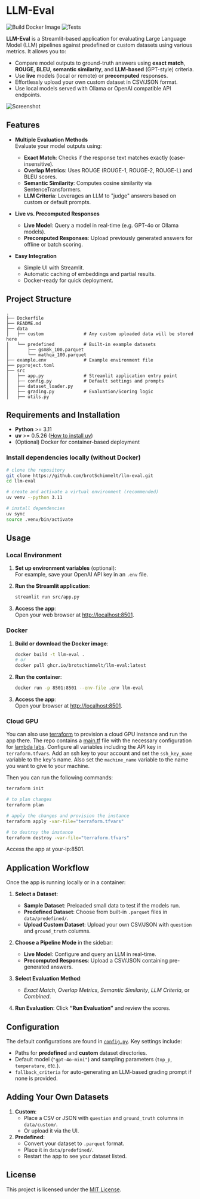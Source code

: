 # LLM-Eval

![Build Docker Image](https://img.shields.io/github/actions/workflow/status/brotSchimmelt/llm-eval/docker-build.yml?style=flat-square&label=Docker%20Image&color=blue)
![Tests](https://img.shields.io/github/actions/workflow/status/brotSchimmelt/llm-eval/test.yml?style=flat-square&label=Tests&color=green)

**LLM-Eval** is a Streamlit-based application for evaluating Large Language Model (LLM) pipelines against predefined or custom datasets using various metrics. It allows you to:

- Compare model outputs to ground-truth answers using **exact match**, **ROUGE**, **BLEU**, **semantic similarity**, and **LLM-based** (GPT-style) criteria.
- Use **live** models (local or remote) or **precomputed** responses.
- Effortlessly upload your own custom dataset in CSV/JSON format.
- Use local models served with Ollama or OpenAI compatible API endpoints.

![Screenshot](https://github.com/user-attachments/assets/b29a7b07-5f6e-48a4-8f16-421d2f2816ce)

## Features

- **Multiple Evaluation Methods**\
  Evaluate your model outputs using:

  - **Exact Match**: Checks if the response text matches exactly (case-insensitive).
  - **Overlap Metrics**: Uses ROUGE (ROUGE-1, ROUGE-2, ROUGE-L) and BLEU scores.
  - **Semantic Similarity**: Computes cosine similarity via SentenceTransformers.
  - **LLM Criteria**: Leverages an LLM to "judge" answers based on custom or default prompts.

- **Live vs. Precomputed Responses**

  - **Live Model**: Query a model in real-time (e.g. GPT-4o or Ollama models).
  - **Precomputed Responses**: Upload previously generated answers for offline or batch scoring.

- **Easy Integration**

  - Simple UI with Streamlit.
  - Automatic caching of embeddings and partial results.
  - Docker-ready for quick deployment.

## Project Structure

```plaintext
.
├── Dockerfile
├── README.md
├── data
│   ├── custom               # Any custom uploaded data will be stored here
│   └── predefined           # Built-in example datasets
│       ├── gsm8k_100.parquet
│       └── mathqa_100.parquet
├── example.env              # Example environment file
├── pyproject.toml
├── src
│   ├── app.py               # Streamlit application entry point
│   ├── config.py            # Default settings and prompts
│   ├── dataset_loader.py
│   ├── grading.py           # Evaluation/Scoring logic
│   ├── utils.py
```

## Requirements and Installation

- **Python** >= 3.11
- **uv** >= 0.5.26 ([How to install uv](https://docs.astral.sh/uv/))
- (Optional) Docker for container-based deployment

### Install dependencies locally (without Docker)

```bash
# clone the repository
git clone https://github.com/brotSchimmelt/llm-eval.git
cd llm-eval

# create and activate a virtual environment (recommended)
uv venv --python 3.11

# install dependencies
uv sync
source .venv/bin/activate
```

## Usage

### Local Environment

1. **Set up environment variables** (optional):\
   For example, save your OpenAI API key in an ```.env``` file.

2. **Run the Streamlit application**:

   ```bash
   streamlit run src/app.py
   ```

3. **Access the app**:\
   Open your web browser at [http://localhost:8501](http://localhost:8501).

### Docker

1. **Build or download the Docker image**:

   ```bash
   docker build -t llm-eval .
   # or
   docker pull ghcr.io/brotschimmelt/llm-eval:latest
   ```

2. **Run the container**:

   ```bash
   docker run -p 8501:8501 --env-file .env llm-eval
   ```

3. **Access the app**:\
   Open your browser at [http://localhost:8501](http://localhost:8501).

### Cloud GPU

You can also use [terraform](https://www.terraform.io) to provision a cloud GPU instance and run the app there. The repo contains a [main.tf](main.tf) file with the necessary configuration for [lambda labs](https://lambdalabs.com). Configure all variables including the API key in `terraform.tfvars`. Add an ssh key to your account and set the `ssh_key_name` variable to the key's name. Also set the `machine_name` variable to the name you want to give to your machine.

Then you can run the following commands:

```bash
terraform init

# to plan changes
terraform plan

# apply the changes and provision the instance
terraform apply -var-file="terraform.tfvars"

# to destroy the instance
terraform destroy -var-file="terraform.tfvars"
```

Access the app at your-ip:8501.

## Application Workflow

Once the app is running locally or in a container:

1. **Select a Dataset**:

   - **Sample Dataset**: Preloaded small data to test if the models run.
   - **Predefined Dataset**: Choose from built-in `.parquet` files in `data/predefined/`.
   - **Upload Custom Dataset**: Upload your own CSV/JSON with `question` and `ground_truth` columns.

2. **Choose a Pipeline Mode** in the sidebar:

   - **Live Model**: Configure and query an LLM in real-time.
   - **Precomputed Responses**: Upload a CSV/JSON containing pre-generated answers.

3. **Select Evaluation Method**:

   - *Exact Match*, *Overlap Metrics*, *Semantic Similarity*, *LLM Criteria*, or *Combined*.

4. **Run Evaluation**: Click **“Run Evaluation”** and review the scores.

## Configuration

The default configurations are found in [`config.py`](./src/config.py). Key settings include:

- Paths for **predefined** and **custom** dataset directories.
- Default model (`"gpt-4o-mini"`) and sampling parameters (`top_p`, `temperature`, etc.).
- `fallback_criteria` for auto-generating an LLM-based grading prompt if none is provided.

## Adding Your Own Datasets

1. **Custom**:
   - Place a CSV or JSON with `question` and `ground_truth` columns in `data/custom/`.
   - Or upload it via the UI.
2. **Predefined**:
   - Convert your dataset to `.parquet` format.
   - Place it in `data/predefined/`.
   - Restart the app to see your dataset listed.

## License

This project is licensed under the [MIT License](./LICENSE).
